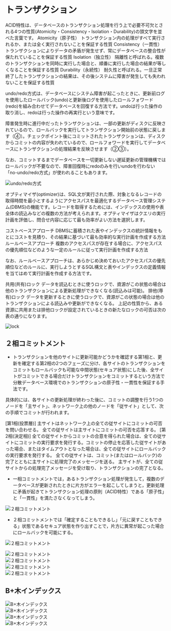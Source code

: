 # トランザクション

ACID特性は、データベースのトランザクション処理を行う上で必要不可欠とされる4つの性質(Atomicity・Consistency・Isolation・Durability)の頭文字を並べた言葉です。
Atomicity（原子性）
トランザクション内の処理がすべて実行されるか、または全く実行されないことを保証する性質
Consistency（一貫性）
トランザクションによりデータの矛盾が発生せず、常にデータベースの整合性が保たれていることを保証する性質
Isolation（独立性）
隔離性と呼ばれる。複数のトランザクションを同時に実行した場合と、順番に実行した場合の結果が等しくなることを保証する性質
Durability（永続性）
耐久性と呼ばれる。一旦正常終了したトランザクションの結果は、その後システムに障害が発生しても失われないことを保証する性質




undo/redo方式は、データベースにシステム障害が起こったときに、更新前ログを使用したロールバック(undo)と更新後ログを使用したロールフォワード(redo)を組み合わせてデータベースを回復する方法です。undoは行った操作の取り消し、redoは行った操作の再実行という意味です。

障害発生時に進行中だったトランザクションは、一部の更新がディスクに反映されているので、ロールバックを実行してトランザクション開始前の状態に戻します（④）。チェックポイント後にコミットされたトランザクションは、ディスクからコミットの内容が失われているので、ロールフォワードを実行してデータベースにトランザクションの処理結果を反映させます（②③）。

なお、コミットするまでデータベースを一切更新しない遅延更新の管理機構ではロールバックが不要なので、障害回復時にredoのみを行いundoを行わない「no-undo/redo方式」が使われることもあります。

![undo/redo方式](https://github.com/MediumMountain/Study_Security/blob/main/PICTURE/DB/undo_redo.png)  




オプティマイザ(optimizer)は、SQL文が実行された際、対象となるレコードの取得時間を最小とするようにアクセスパスを最適化するデータベース管理システム(DBMS)の機能です。レコードを取得するためには、インデックスの使用や表全体の読込みなどの複数の方法が考えられます。オプティマイザはクエリの実行計画を評価し、問合せ内容に応じて最も効率がよい方法を選択します。


コストベースアプローチ
DBMSに蓄積された表やインデックスの統計情報をもとにコストを見積り、その結果に基づいて最も効率的な実行計画を作成する方法
ルールベースアプローチ
複数のアクセスパスが存在する場合に、アクセスパスの優先順位などのような一定のルールに従って実行計画を作成する方法


なお、ルールベースアプローチは、あらかじめ決めておいたアクセスパスの優先順位などのルールに、実行しようとするSQL構文と表やインデックスの定義情報を当てはめて実行計画を作成する方法です。



共用(共有)ロック
データを読込むときに使うロックで、資源がこの状態の場合は他のトランザクションによる更新処理ができなくなる(読込みは可能)。
排他(専有)ロック
データを更新するときに使うロックで、資源がこの状態の場合は他のトランザクションによる読込みや更新ができなくなる。
上記の性質から、ある資源に共用または排他ロックが設定されているときの新たなロックの可否は次の表の通りになります。

![lock](https://github.com/MediumMountain/Study_Security/blob/main/PICTURE/DB/lock.png)  


## ２相コミットメント

- トランザクションを他のサイトに更新可能かどうかを確認する第1相と、更新を確定する第2相の2つのフェーズに分け、各サイトのトランザクションをコミットもロールバックも可能な中間状態(セキュア状態)にした後、全サイトがコミットできる場合だけトランザクションをコミットするという方法で分散データベース環境でのトランザクションの原子性・一貫性を保証する手法です。

具体的には、各サイトの更新処理が終わった後に、コミットの調整を行う1つのノードを「主サイト」、ネットワーク上の他のノードを「従サイト」として、次の手順でコミットが行われます。


[第1相(投票層)]
主サイトはネットワーク上の全ての従サイトにコミットの可否を問い合わせる。
全ての従サイトは主サイトにコミットの可否を応答する。
[第2相(決定相)]
全ての従サイトからコミットの合意を得られた場合は、全ての従サイトにコミットの実行要求を発行する。コミットの停止を応答した従サイトがあった場合、またはタイムアウトとなった場合は、全ての従サイトにロールバックの実行要求を発行する。
全ての従サイトは、コミット(またはロールバック)の完了とともに主サイトに処理完了のメッセージを送る。
主サイトが、全ての従サイトからの処理完了メッセージを受け取り、トランザクションの完了となる。





- 一相コミットメントでは，あるトランザクション処理が発生して，複数のデータベースが更新されたときに片方がエラーを起こしてしまうと，更新処理に矛盾が起きてトランザクション処理の原則（ACID特性）である「原子性」と「一貫性」を満たさなくなってしまう。

![２相コミットメント](https://github.com/MediumMountain/Study_Security/blob/main/PICTURE/DB/commit1.png)  

- ２相コミットメントでは「確定することもできるし」「元に戻すこともできる」状態であるセキュア状態を作り出すことで，片方に異常が起こった場合にロールバックを可能にする。

![２相コミットメント](https://github.com/MediumMountain/Study_Security/blob/main/PICTURE/DB/commit2.png)  


![２相コミットメント](https://github.com/MediumMountain/Study_Security/blob/main/PICTURE/DB/2Commit_01.png)  
![２相コミットメント](https://github.com/MediumMountain/Study_Security/blob/main/PICTURE/DB/2Commit_02.png)  
![２相コミットメント](https://github.com/MediumMountain/Study_Security/blob/main/PICTURE/DB/2Commit_03.png)  
![２相コミットメント](https://github.com/MediumMountain/Study_Security/blob/main/PICTURE/DB/2Commit_04.png)  




## B+木インデックス

![B+木インデックス](https://github.com/MediumMountain/Study_Security/blob/main/PICTURE/DB/B+tree_index_1.png)  
![B+木インデックス](https://github.com/MediumMountain/Study_Security/blob/main/PICTURE/DB/B+tree_index_2.png)  
![B+木インデックス](https://github.com/MediumMountain/Study_Security/blob/main/PICTURE/DB/B+tree_index_3.png)  
![B+木インデックス](https://github.com/MediumMountain/Study_Security/blob/main/PICTURE/DB/B+tree_index_4.png)  


